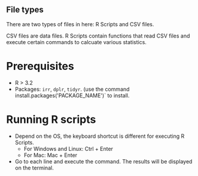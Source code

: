 ## File types

There are two types of files in here: R Scripts and CSV files.

CSV files are data files. R Scripts contain functions that read CSV files and execute certain commands to calcuate various statistics.

# Prerequisites
* R > 3.2
* Packages: `irr`, `dplr`, `tidyr`. (use the command install.packages('PACKAGE_NAME')` to install.

# Running R scripts
* Depend on the OS, the keyboard shortcut is different for executing R Scripts. 
    * For Windows and Linux: Ctrl + Enter
    * For Mac: Mac + Enter
* Go to each line and execute the command. The results will be displayed on the terminal. 
